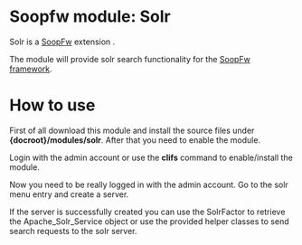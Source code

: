 # Soopfw module: Solr

Solr is a [SoopFw](http://soopfw.org) extension .

The module will provide solr search functionality for the [SoopFw framework](http://soopfw.org).

# How to use
First of all download this module and install the source files under **{docroot}/modules/solr**.
After that you need to enable the module.

Login with the admin account or use the **clifs** command to enable/install the module.

Now you need to be really logged in with the admin account.
Go to the solr menu entry and create a server.

If the server is successfully created you can use the SolrFactor to retrieve the Apache_Solr_Service object
or use the provided helper classes to send search requests to the solr server.